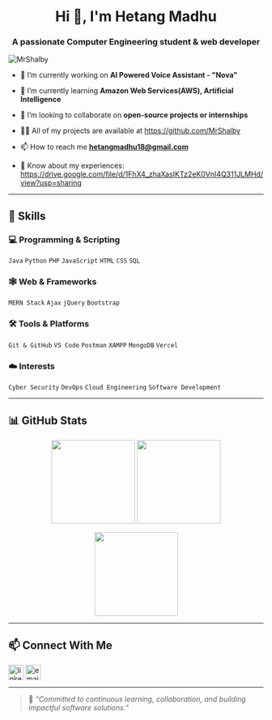 <h1 align="center">Hi 👋, I'm Hetang Madhu</h1>
<h3 align="center">A passionate Computer Engineering student & web developer</h3>

<p align="left"> <img src="https://komarev.com/ghpvc/?username=MrShalby&label=Profile%20views&color=0e75b6&style=flat" alt="MrShalby" /> </p>

- 🔭 I’m currently working on **AI Powered Voice Assistant - "Nova"**

- 🌱 I’m currently learning **Amazon Web Services(AWS), Artificial Intelligence**

- 👯 I’m looking to collaborate on **open-source projects or internships**

- 👨‍💻 All of my projects are available at https://github.com/MrShalby

- 📫 How to reach me **hetangmadhu18@gmail.com** 

- 📄 Know about my experiences: https://drive.google.com/file/d/1FhX4_zhaXasIKTz2eK0VnI4Q311JLMHd/view?usp=sharing

---

## 🧠 Skills

### 💻 Programming & Scripting
 `Java` `Python` `PHP` `JavaScript` `HTML` `CSS` `SQL`

### 🕸️ Web & Frameworks
`MERN Stack` `Ajax` `jQuery`  `Bootstrap`

### 🛠️ Tools & Platforms
`Git & GitHub` `VS Code` `Postman` `XAMPP`  `MongoDB`  `Vercel`

### ☁️ Interests
`Cyber Security` `DevOps` `Cloud Engineering` `Software Development` 

---

## 📊 GitHub Stats

<p align="center">
  <img src="https://github-readme-stats.vercel.app/api?username=MrShalby&show_icons=true&theme=radical" height="165"/>
  <img src="https://github-readme-streak-stats.herokuapp.com/?user=MrShalby&theme=radical" height="165"/>
</p>

<p align="center">
  <img src="https://github-readme-stats.vercel.app/api/top-langs/?username=MrShalby&layout=compact&theme=radical" height="165"/>
</p>


---

## 📫 Connect With Me

<p align="left">
  <a href="https://www.linkedin.com/in/hetang-madhu/" target="blank"><img align="center" src="https://cdn-icons-png.flaticon.com/512/174/174857.png" alt="linkedin" height="30" width="30" /></a>
  <a href="mailto:hetangmadhu18@gmail.com"><img align="center" src="https://cdn-icons-png.flaticon.com/512/732/732200.png" alt="email" height="30" width="30" /></a>
</p>

---

> 🎯 *“Committed to continuous learning, collaboration, and building impactful software solutions.”*
